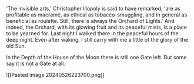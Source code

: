 'The invisible arts,' Christopher Illopoly is said to have remarked, 'are as profitable as macramé, as ethical as tobacco-smuggling, and in general as beneficial as roulette. Still, there is always the Orchard of Lights.' And indeed, the Orchard, with its glowing fruit and its peaceful mists, is a place to be yearned for. Last night I walked there in the peaceful hours of the deep night. Even after waking, I still carry with me a little of the glory of the old Sun.

In the Depth of the House of the Moon there is still one Gate left. But some say it is not a Gate at all.

![[Pasted image 20240526223700.png]]